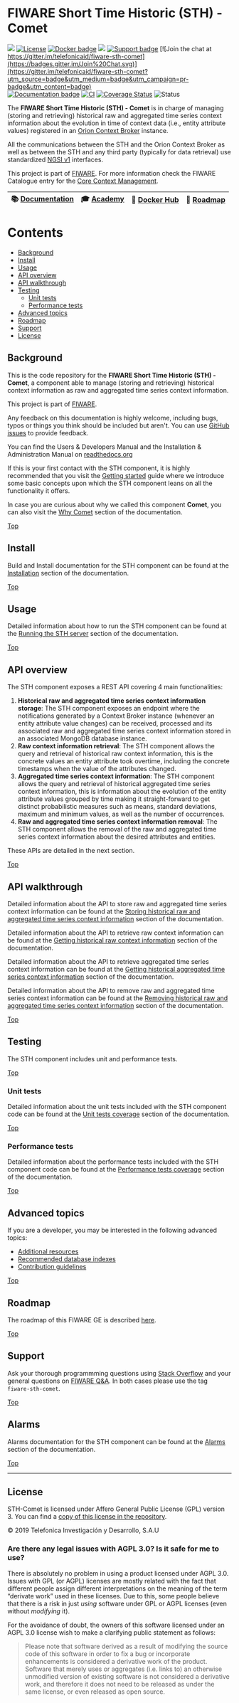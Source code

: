 # <a name="top"></a>FIWARE Short Time Historic (STH) - Comet

[![](https://nexus.lab.fiware.org/repository/raw/public/badges/chapters/core.svg)](https://www.fiware.org/developers/catalogue/)
[![License](https://img.shields.io/github/license/telefonicaid/fiware-sth-comet.svg)](https://opensource.org/licenses/AGPL-3.0)
[![Docker badge](https://img.shields.io/docker/pulls/fiware/sth-comet.svg)](https://hub.docker.com/r/fiware/sth-comet-ngsi/)
[![](https://img.shields.io/badge/tag-fiware--sth-comet-orange.svg?logo=stackoverflow)](http://stackoverflow.com/questions/tagged/fiware-sth-comet)
[![Support badge](https://img.shields.io/badge/support-askbot-yellowgreen.svg)](https://ask.fiware.org/questions/scope%3Aall/tags%3Asth-comet/)
[![Join the chat at https://gitter.im/telefonicaid/fiware-sth-comet](https://badges.gitter.im/Join%20Chat.svg)](https://gitter.im/telefonicaid/fiware-sth-comet?utm_source=badge&utm_medium=badge&utm_campaign=pr-badge&utm_content=badge)
<br/>
[![Documentation badge](https://readthedocs.org/projects/fiware-sth-comet/badge/?version=latest)](https://fiware-sth-comet.readthedocs.io)
[![CI](https://github.com/telefonicaid/lightweightm2m-iotagent/workflows/CI/badge.svg)](https://github.com/telefonicaid/lightweightm2m-iotagent/actions?query=workflow%3ACI)
[![Coverage Status](https://coveralls.io/repos/github/telefonicaid/fiware-sth-comet/badge.svg?branch=master)](https://coveralls.io/github/telefonicaid/fiware-sth-comet?branch=master)
![Status](https://nexus.lab.fiware.org/static/badges/statuses/cygnus.svg)

The **FIWARE Short Time Historic (STH) - Comet** is in charge of managing (storing and retrieving) historical raw and
aggregated time series context information about the evolution in time of context data (i.e., entity attribute values)
registered in an [Orion Context Broker](https://github.com/telefonicaid/fiware-orion) instance.

All the communications between the STH and the Orion Context Broker as well as between the STH and any third party
(typically for data retrieval) use standardized
[NGSI v1](https://openmobilealliance.org/release/NGSI/V1_0-20120529-A/OMA-TS-NGSI_Context_Management-V1_0-20120529-A.pdf)
interfaces.

This project is part of [FIWARE](https://www.fiware.org/). For more information check the FIWARE Catalogue entry for the
[Core Context Management](https://github.com/Fiware/catalogue/tree/master/core).

| :books: [Documentation](https://fiware-sth-comet.readthedocs.io) | :mortar_board: [Academy](https://fiware-academy.readthedocs.io/en/latest/core/sth-comet) | :whale: [Docker Hub](https://hub.docker.com/r/fiware/sth-comet/) | :dart: [Roadmap](https://github.com/telefonicaid/fiware-sth-comet/blob/master/doc/roadmap.md) |
| --------------------------------------------------------- | ---------------------------------------------------------------------------------------- | ---------------------------------------------------------------- | --------------------------------------------------------------------------------------------- |


# Contents

-   [Background](#background)
-   [Install](#install)
-   [Usage](#usage)
-   [API overview](#api-overview)
-   [API walkthrough](#api-walkthrough)
-   [Testing](#testing)
    -   [Unit tests](#unit-tests)
    -   [Performance tests](#performance-tests)
-   [Advanced topics](#advanced-topics)
-   [Roadmap](#roadmap)
-   [Support](#support)
-   [License](#license)

## Background

This is the code repository for the **FIWARE Short Time Historic (STH) - Comet**, a component able to manage (storing
and retrieving) historical context information as raw and aggregated time series context information.

This project is part of [FIWARE](http://www.fiware.org).

Any feedback on this documentation is highly welcome, including bugs, typos or things you think should be included but
aren't. You can use [GitHub issues](https://github.com/telefonicaid/fiware-sth-comet/issues/new) to provide feedback.

You can find the Users & Developers Manual and the Installation & Administration Manual on
[readthedocs.org](https://fiware-sth-comet.readthedocs.io)

If this is your first contact with the STH component, it is highly recommended that you visit the
[Getting started](doc/manuals/getting-started.md) guide where we introduce some basic concepts upon which the STH
component leans on all the functionality it offers.

In case you are curious about why we called this component **Comet**, you can also visit the
[Why Comet](doc/manuals/why-comet.md) section of the documentation.

[Top](#top)

## Install

Build and Install documentation for the STH component can be found at the [Installation](doc/manuals/installation.md)
section of the documentation.

[Top](#top)

## Usage

Detailed information about how to run the STH component can be found at the
[Running the STH server](doc/manuals/running.md) section of the documentation.

[Top](#top)

## API overview

The STH component exposes a REST API covering 4 main functionalities:

1.  **Historical raw and aggregated time series context information storage**: The STH component exposes an endpoint
    where the notifications generated by a Context Broker instance (whenever an entity attribute value changes) can be
    received, processed and its associated raw and aggregated time series context information stored in an associated
    MongoDB database instance.
2.  **Raw context information retrieval**: The STH component allows the query and retrieval of historical raw context
    information, this is the concrete values an entity attribute took overtime, including the concrete timestamps when
    the value of the attributes changed.
3.  **Aggregated time series context information**: The STH component allows the query and retrieval of historical
    aggregated time series context information, this is information about the evolution of the entity attribute values
    grouped by time making it straight-forward to get distinct probabilistic measures such as means, standard
    deviations, maximum and minimum values, as well as the number of occurrences.
4.  **Raw and aggregated time series context information removal**: The STH component allows the removal of the raw and
    aggregated time series context information about the desired attributes and entities.

These APIs are detailed in the next section.

[Top](#top)

## API walkthrough

Detailed information about the API to store raw and aggregated time series context information can be found at the
[Storing historical raw and aggregated time series context information](doc/manuals/data-storage.md) section of the
documentation.

Detailed information about the API to retrieve raw context information can be found at the
[Getting historical raw context information](doc/manuals/raw-data-retrieval.md) section of the documentation.

Detailed information about the API to retrieve aggregated time series context information can be found at the
[Getting historical aggregated time series context information](doc/manuals/aggregated-data-retrieval.md) section of the
documentation.

Detailed information about the API to remove raw and aggregated time series context information can be found at the
[Removing historical raw and aggregated time series context information](doc/manuals/aggregated-data-retrieval.md)
section of the documentation.

[Top](#top)

## Testing

The STH component includes unit and performance tests.

[Top](#top)

### Unit tests

Detailed information about the unit tests included with the STH component code can be found at the
[Unit tests coverage](doc/manuals/unit-test-coverage.md) section of the documentation.

[Top](#top)

### Performance tests

Detailed information about the performance tests included with the STH component code can be found at the
[Performance tests coverage](doc/manuals/performance-test-coverage.md) section of the documentation.

[Top](#top)

## Advanced topics

If you are a developer, you may be interested in the following advanced topics:

-   [Additional resources](doc/manuals/additional-resources.md)
-   [Recommended database indexes](doc/manuals/db_indexes.md)
-   [Contribution guidelines](doc/manuals/contribution-guidelines.md)

[Top](#top)

## Roadmap

The roadmap of this FIWARE GE is described [here](doc/roadmap.md).

[Top](#top)

## Support

Ask your thorough programmming questions using [Stack Overflow](http://stackoverflow.com/questions/ask) and your general
questions on [FIWARE Q&A](https://ask.fiware.org). In both cases please use the tag `fiware-sth-comet`.

[Top](#top)

## Alarms

Alarms documentation for the STH component can be found at the [Alarms](doc/manuals/alarms.md) section of the
documentation.

[Top](#top)

---

## License

STH-Comet is licensed under Affero General Public License (GPL) version 3. You can find a
[copy of this license in the repository](./LICENSE).

© 2019 Telefonica Investigación y Desarrollo, S.A.U

### Are there any legal issues with AGPL 3.0? Is it safe for me to use?

There is absolutely no problem in using a product licensed under AGPL 3.0. Issues with GPL (or AGPL) licenses are mostly
related with the fact that different people assign different interpretations on the meaning of the term “derivate work”
used in these licenses. Due to this, some people believe that there is a risk in just _using_ software under GPL or AGPL
licenses (even without _modifying_ it).

For the avoidance of doubt, the owners of this software licensed under an AGPL 3.0 license wish to make a clarifying
public statement as follows:

> Please note that software derived as a result of modifying the source code of this software in order to fix a bug or
> incorporate enhancements is considered a derivative work of the product. Software that merely uses or aggregates (i.e.
> links to) an otherwise unmodified version of existing software is not considered a derivative work, and therefore it
> does not need to be released as under the same license, or even released as open source.
